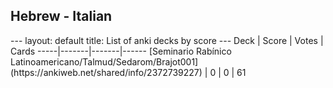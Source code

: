 <h2>Hebrew  -  Italian</h2>
---
layout: default
title: List of anki decks by score
---
Deck | Score | Votes | Cards
-----|-------|-------|------
[Seminario Rabínico Latinoamericano/Talmud/Sedarom/Brajot001](https://ankiweb.net/shared/info/2372739227) | 0 | 0 | 61
